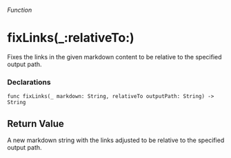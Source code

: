 *Function*

# fixLinks(_:relativeTo:)

Fixes the links in the given markdown content to be relative to the specified output path.

### Declarations

```
func fixLinks(_ markdown: String, relativeTo outputPath: String) -> String
```

## Return Value

A new markdown string with the links adjusted to be relative to the specified output path.

